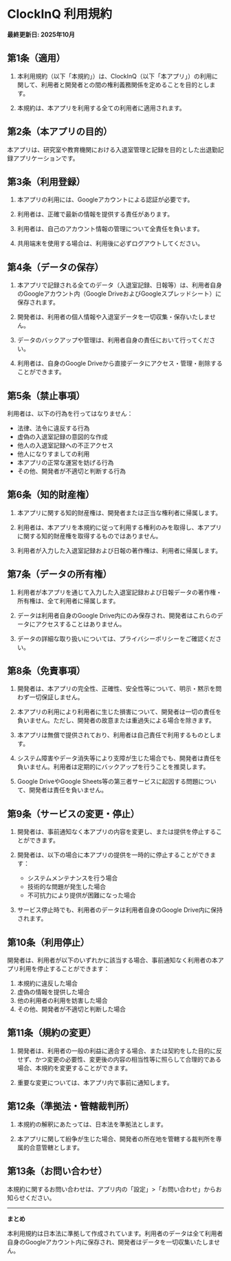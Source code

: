 # ClockInQ 利用規約

**最終更新日: 2025年10月**

## 第1条（適用）

1. 本利用規約（以下「本規約」）は、ClockInQ（以下「本アプリ」）の利用に関して、利用者と開発者との間の権利義務関係を定めることを目的とします。

2. 本規約は、本アプリを利用する全ての利用者に適用されます。

## 第2条（本アプリの目的）

本アプリは、研究室や教育機関における入退室管理と記録を目的とした出退勤記録アプリケーションです。

## 第3条（利用登録）

1. 本アプリの利用には、Googleアカウントによる認証が必要です。

2. 利用者は、正確で最新の情報を提供する責任があります。

3. 利用者は、自己のアカウント情報の管理について全責任を負います。

4. 共用端末を使用する場合は、利用後に必ずログアウトしてください。

## 第4条（データの保存）

1. 本アプリで記録される全てのデータ（入退室記録、日報等）は、利用者自身のGoogleアカウント内（Google DriveおよびGoogleスプレッドシート）に保存されます。

2. 開発者は、利用者の個人情報や入退室データを一切収集・保存いたしません。

3. データのバックアップや管理は、利用者自身の責任において行ってください。

4. 利用者は、自身のGoogle Driveから直接データにアクセス・管理・削除することができます。

## 第5条（禁止事項）

利用者は、以下の行為を行ってはなりません：

- 法律、法令に違反する行為
- 虚偽の入退室記録の意図的な作成
- 他人の入退室記録への不正アクセス
- 他人になりすましての利用
- 本アプリの正常な運営を妨げる行為
- その他、開発者が不適切と判断する行為

## 第6条（知的財産権）

1. 本アプリに関する知的財産権は、開発者または正当な権利者に帰属します。

2. 利用者は、本アプリを本規約に従って利用する権利のみを取得し、本アプリに関する知的財産権を取得するものではありません。

3. 利用者が入力した入退室記録および日報の著作権は、利用者に帰属します。

## 第7条（データの所有権）

1. 利用者が本アプリを通じて入力した入退室記録および日報データの著作権・所有権は、全て利用者に帰属します。

2. データは利用者自身のGoogle Drive内にのみ保存され、開発者はこれらのデータにアクセスすることはありません。

3. データの詳細な取り扱いについては、プライバシーポリシーをご確認ください。

## 第8条（免責事項）

1. 開発者は、本アプリの完全性、正確性、安全性等について、明示・黙示を問わず一切保証しません。

2. 本アプリの利用により利用者に生じた損害について、開発者は一切の責任を負いません。ただし、開発者の故意または重過失による場合を除きます。

3. 本アプリは無償で提供されており、利用者は自己責任で利用するものとします。

4. システム障害やデータ消失等により支障が生じた場合でも、開発者は責任を負いません。利用者は定期的にバックアップを行うことを推奨します。

5. Google DriveやGoogle Sheets等の第三者サービスに起因する問題について、開発者は責任を負いません。

## 第9条（サービスの変更・停止）

1. 開発者は、事前通知なく本アプリの内容を変更し、または提供を停止することができます。

2. 開発者は、以下の場合に本アプリの提供を一時的に停止することができます：
   - システムメンテナンスを行う場合
   - 技術的な問題が発生した場合
   - 不可抗力により提供が困難になった場合

3. サービス停止時でも、利用者のデータは利用者自身のGoogle Drive内に保持されます。

## 第10条（利用停止）

開発者は、利用者が以下のいずれかに該当する場合、事前通知なく利用者の本アプリ利用を停止することができます：

1. 本規約に違反した場合
2. 虚偽の情報を提供した場合
3. 他の利用者の利用を妨害した場合
4. その他、開発者が不適切と判断した場合

## 第11条（規約の変更）

1. 開発者は、利用者の一般の利益に適合する場合、または契約をした目的に反せず、かつ変更の必要性、変更後の内容の相当性等に照らして合理的である場合、本規約を変更することができます。

2. 重要な変更については、本アプリ内で事前に通知します。

## 第12条（準拠法・管轄裁判所）

1. 本規約の解釈にあたっては、日本法を準拠法とします。

2. 本アプリに関して紛争が生じた場合、開発者の所在地を管轄する裁判所を専属的合意管轄とします。

## 第13条（お問い合わせ）

本規約に関するお問い合わせは、アプリ内の「設定」>「お問い合わせ」からお知らせください。

---

**まとめ**

本利用規約は日本法に準拠して作成されています。利用者のデータは全て利用者自身のGoogleアカウント内に保存され、開発者はデータを一切収集いたしません。
